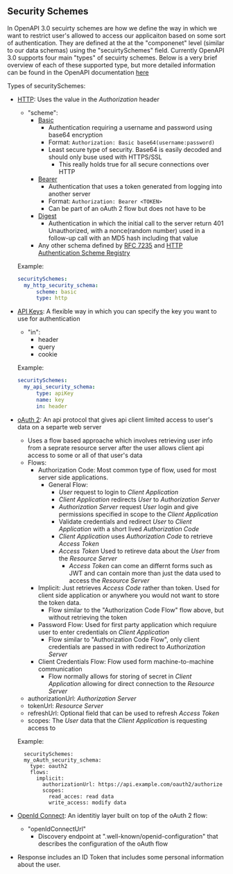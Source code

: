 ## Security Schemes

In OpenAPI 3.0 secuirty schemes are how we define the way in which we want to restrict user's allowed to access our applicaiton based on some sort of authentication. They are defined at the at the "componenet" level (similar to our data schemas) using the "secuirtySchemes" field. Currently OpenAPI 3.0 supports four main "types" of secuirty schemes. Below is a very brief overview of each of these supported type, but more detailed information can be found in the OpenAPI documentation [here](https://swagger.io/docs/specification/authentication/)

Types of securitySchemes:

  - [HTTP](https://swagger.io/docs/specification/authentication/): Uses the value in the *Authorization* header
    - "scheme":
      - [Basic](https://en.wikipedia.org/wiki/Basic_access_authentication)
        - Authentication requiring a username and password using base64 encryption
        - Format: `Authorization: Basic base64(username:password)`
        - Least secure type of security. Base64 is easily decoded and should only buse used with HTTPS/SSL
          - This really holds true for all secure connections over HTTP
      - [Bearer](https://en.wikipedia.org/wiki/OAuth) 
        - Authentication that uses a token generated from logging into another server
        - Format: `Authorization: Bearer <TOKEN>`
        - Can be part of an oAuth 2 flow but does not have to be
      - [Digest](https://en.wikipedia.org/wiki/Digest_access_authentication)
        - Authentication in which the initial call to the server return 401 Unauthorized, with a nonce(random number) used in a follow-up call with an MD5 hash including that value
      - Any other schema defined by [RFC 7235](https://tools.ietf.org/html/rfc7235) and [HTTP Authentication Scheme Registry](https://www.iana.org/assignments/http-authschemes/http-authschemes.xhtml)
      
    Example:
    ```yaml
    securitySchemes:
      my_http_security_schema:
          scheme: basic
          type: http
    ```
      
  - [API Keys](https://swagger.io/docs/specification/authentication/api-keys/): A flexible way in which you can specify the key you want to use for authentication
    - "in":
      - header
      - query
      - cookie
      
    Example:
    ```yaml
    securitySchemes:
      my_api_security_schema:
          type: apiKey
          name: key
          in: header
    ```
  - [oAuth 2](https://swagger.io/docs/specification/authentication/oauth2/): An api protocol that gives api client limited access to user's data on a separte web server
    - Uses a flow based approache which involves retrieving user info from a seprate resource server after the user allows client api access to some or all of that user's data
    - Flows:
      - Authorization Code: Most common type of flow, used for most server side applications.
        - General Flow:
          - *User* request to login to *Client Application*
          - *Client Application* redirects *User* to *Authorization Server*
          - *Authorization Server* request *User* login and give permissions specified in scope to the *Client Application*
          - Validate credentials and redirect *User* to *Client Application* with a short lived *Authorization Code*
          - *Client Application* uses *Authorization Code* to retrieve *Access Token*
          - *Access Token* Used to retireve data about the *User* from the *Resource Server* 
            - *Access Token* can come an differnt forms such as JWT and can contain more than just the data used to access the *Resource Server*
      - Implicit: Just retrieves *Access Code* rather than token. Used for client side application or anywhere you would not want to store the token data. 
        - Flow similar to the "Authorization Code Flow" flow above, but without retrieving the token
      - Password Flow: Used for first party application which requiure user to enter credentials on *Client Application*
        - Flow similar to "Authorization Code Flow", only client credentials are passed in with redirect to *Authorization Server*
      - Client Credentials Flow: Flow used form machine-to-machine communication
        - Flow normally allows for storing of secret in *Client Application* allowing for direct connection to the *Resource Server*
    - authorizationUrl: *Authorization Server*
    - tokenUrl: *Resource Server*
    - refreshUrl: Optional field that can be used to refresh *Access Token*
    - scopes: The *User* data that the *Client Application* is requesting access to
    
    Example:
    ```
      securitySchemes:
      my_oAuth_security_schema:
        type: oauth2
        flows:
          implicit:
            authorizationUrl: https://api.example.com/oauth2/authorize
            scopes:
              read_acces: read data
              write_access: modify data
    ```
  - [OpenId Connect](https://swagger.io/docs/specification/authentication/openid-connect-discovery/): An identitiy layer built on top of the oAuth 2 flow:
    - "openIdConnectUrl"
      - Discovery endpoint at ".well-known/openid-configuration" that describes the configuration of the oAuth flow
   - Response includes an ID Token that includes some personal information about the user.

